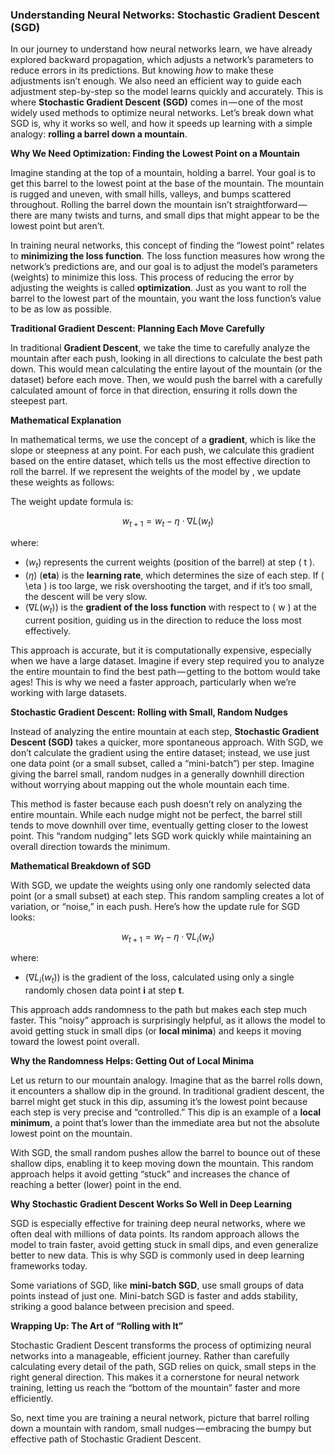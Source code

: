 ### Understanding Neural Networks: Stochastic Gradient Descent (SGD)

In our journey to understand how neural networks learn, we have already explored backward propagation, which adjusts a network’s parameters to reduce errors in its predictions. But knowing *how* to make these adjustments isn’t enough. We also need an efficient way to guide each adjustment step-by-step so the model learns quickly and accurately. This is where **Stochastic Gradient Descent (SGD)** comes in — one of the most widely used methods to optimize neural networks. Let’s break down what SGD is, why it works so well, and how it speeds up learning with a simple analogy: **rolling a barrel down a mountain**.

**Why We Need Optimization: Finding the Lowest Point on a Mountain**

Imagine standing at the top of a mountain, holding a barrel. Your goal is to get this barrel to the lowest point at the base of the mountain. The mountain is rugged and uneven, with small hills, valleys, and bumps scattered throughout. Rolling the barrel down the mountain isn’t straightforward — there are many twists and turns, and small dips that might appear to be the lowest point but aren’t.

In training neural networks, this concept of finding the “lowest point” relates to **minimizing the loss function**. The loss function measures how wrong the network’s predictions are, and our goal is to adjust the model’s parameters (weights) to minimize this loss. This process of reducing the error by adjusting the weights is called **optimization**. Just as you want to roll the barrel to the lowest part of the mountain, you want the loss function’s value to be as low as possible.

**Traditional Gradient Descent: Planning Each Move Carefully**

In traditional **Gradient Descent**, we take the time to carefully analyze the mountain after each push, looking in all directions to calculate the best path down. This would mean calculating the entire layout of the mountain (or the dataset) before each move. Then, we would push the barrel with a carefully calculated amount of force in that direction, ensuring it rolls down the steepest part.

**Mathematical Explanation**

In mathematical terms, we use the concept of a **gradient**, which is like the slope or steepness at any point. For each push, we calculate this gradient based on the entire dataset, which tells us the most effective direction to roll the barrel. If we represent the weights of the model by , we update these weights as follows:

The weight update formula is:

$$ w_{t+1} = w_t - \eta \cdot \nabla L(w_t)$$

where:

- $(w_t)$ represents the current weights (position of the barrel) at step \( t \).
- $(\eta)$ (**eta**) is the **learning rate**, which determines the size of each step. If \( \eta \) is too large, we risk overshooting the target, and if it’s too small, the descent will be very slow.
- $(\nabla L(w_t))$ is the **gradient of the loss function** with respect to \( w \) at the current position, guiding us in the direction to reduce the loss most effectively.

This approach is accurate, but it is computationally expensive, especially when we have a large dataset. Imagine if every step required you to analyze the entire mountain to find the best path — getting to the bottom would take ages! This is why we need a faster approach, particularly when we’re working with large datasets.

**Stochastic Gradient Descent: Rolling with Small, Random Nudges**

Instead of analyzing the entire mountain at each step, **Stochastic Gradient Descent (SGD)** takes a quicker, more spontaneous approach. With SGD, we don’t calculate the gradient using the entire dataset; instead, we use just one data point (or a small subset, called a “mini-batch”) per step. Imagine giving the barrel small, random nudges in a generally downhill direction without worrying about mapping out the whole mountain each time.

This method is faster because each push doesn’t rely on analyzing the entire mountain. While each nudge might not be perfect, the barrel still tends to move downhill over time, eventually getting closer to the lowest point. This “random nudging” lets SGD work quickly while maintaining an overall direction towards the minimum.

**Mathematical Breakdown of SGD**

With SGD, we update the weights using only one randomly selected data point (or a small subset) at each step. This random sampling creates a lot of variation, or “noise,” in each push. Here’s how the update rule for SGD looks:

$$w_{t+1} = w_t - \eta \cdot \nabla L_i(w_t)$$



where:

- $(\nabla L_i(w_t))$ is the gradient of the loss, calculated using only a single randomly chosen data point **i** at step **t**.

This approach adds randomness to the path but makes each step much faster. This “noisy” approach is surprisingly helpful, as it allows the model to avoid getting stuck in small dips (or **local minima**) and keeps it moving toward the lowest point overall.

**Why the Randomness Helps: Getting Out of Local Minima**

Let us return to our mountain analogy. Imagine that as the barrel rolls down, it encounters a shallow dip in the ground. In traditional gradient descent, the barrel might get stuck in this dip, assuming it’s the lowest point because each step is very precise and “controlled.” This dip is an example of a **local minimum**, a point that’s lower than the immediate area but not the absolute lowest point on the mountain.

With SGD, the small random pushes allow the barrel to bounce out of these shallow dips, enabling it to keep moving down the mountain. This random approach helps it avoid getting “stuck” and increases the chance of reaching a better (lower) point in the end.

**Why Stochastic Gradient Descent Works So Well in Deep Learning**

SGD is especially effective for training deep neural networks, where we often deal with millions of data points. Its random approach allows the model to train faster, avoid getting stuck in small dips, and even generalize better to new data. This is why SGD is commonly used in deep learning frameworks today.

Some variations of SGD, like **mini-batch SGD**, use small groups of data points instead of just one. Mini-batch SGD is faster and adds stability, striking a good balance between precision and speed.

**Wrapping Up: The Art of “Rolling with It”**

Stochastic Gradient Descent transforms the process of optimizing neural networks into a manageable, efficient journey. Rather than carefully calculating every detail of the path, SGD relies on quick, small steps in the right general direction. This makes it a cornerstone for neural network training, letting us reach the “bottom of the mountain” faster and more efficiently.

So, next time you are training a neural network, picture that barrel rolling down a mountain with random, small nudges — embracing the bumpy but effective path of Stochastic Gradient Descent.